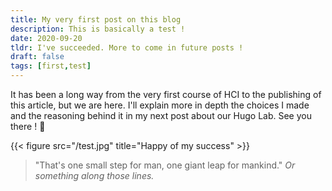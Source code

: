 ```yaml
---
title: My very first post on this blog
description: This is basically a test !
date: 2020-09-20
tldr: I've succeeded. More to come in future posts !
draft: false
tags: [first,test]
---
```

It has been a long way from the very first course of HCI to the publishing of this article, but we are here. I'll explain more in depth the choices I made and the reasoning behind it in my next post about our Hugo Lab. See you there ! :wave:

{{< figure src="/test.jpg" title="Happy of my success" >}}

>"That's one small step for man, one giant leap for mankind." *Or something along those lines.*